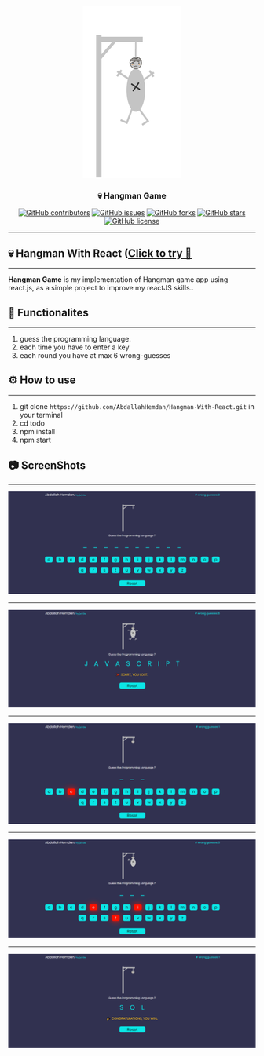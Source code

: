 <p align="center">
  <a href="" rel="noopener">
 <img  src="https://github.com/AbdallahHemdan/Hangman-With-React/blob/master/screenshots/6.jpg" alt="Hangman logo"></a>
</p>

<h3 align="center">💀 Hangman Game</h3>
<div align="center">

[![GitHub contributors](https://img.shields.io/github/contributors/AbdallahHemdan/Hangman-With-React)](https://github.com/AbdallahHemdan/Hangman-With-React/contributors)
[![GitHub issues](https://img.shields.io/github/issues/AbdallahHemdan/Hangman-With-React)](https://github.com/AbdallahHemdan/Hangman-With-React/issues)
[![GitHub forks](https://img.shields.io/github/forks/AbdallahHemdan/Hangman-With-React)](https://github.com/AbdallahHemdan/Hangman-With-React/network)
[![GitHub stars](https://img.shields.io/github/stars/AbdallahHemdan/Hangman-With-React)](https://github.com/AbdallahHemdan/Hangman-With-React/stargazers)
[![GitHub license](https://img.shields.io/github/license/AbdallahHemdan/Hangman-With-React)](https://github.com/AbdallahHemdan/Hangman-With-React/blob/master/LICENSE)

</div>

---
## 💀 Hangman With React ([Click to try 🚀](https://abdallahhemdan.github.io/Hangman-With-React/)
------------------------------------------------------------------------------------------------------

**Hangman Game** is my implementation of Hangman game app using react.js, as a simple project to improve my reactJS skills..

## 👀 Functionalites
------------------

1. guess the programming language.
2. each time you have to enter a key
3. each round you have at max 6 wrong-guesses

## ⚙ How to use
------------------

1. git clone ```https://github.com/AbdallahHemdan/Hangman-With-React.git``` in your terminal
2. cd todo
3. npm install
4. npm start

## 📷 ScreenShots 
-------------------

<div align="center">
  
<img src="https://github.com/AbdallahHemdan/Hangman-With-React/blob/master/screenshots/1.png">
<hr>
<img src="https://github.com/AbdallahHemdan/Hangman-With-React/blob/master/screenshots/2.png">
<hr>
<img src="https://github.com/AbdallahHemdan/Hangman-With-React/blob/master/screenshots/3.png">
<hr>
<img src="https://github.com/AbdallahHemdan/Hangman-With-React/blob/master/screenshots/4.png">
<hr>
<img src="https://github.com/AbdallahHemdan/Hangman-With-React/blob/master/screenshots/5.png">

</div>

